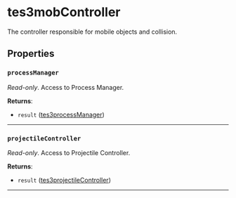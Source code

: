 # tes3mobController

The controller responsible for mobile objects and collision.

## Properties

### `processManager`

*Read-only*. Access to Process Manager.

**Returns**:

* `result` ([tes3processManager](../../types/tes3processManager))

***

### `projectileController`

*Read-only*. Access to Projectile Controller.

**Returns**:

* `result` ([tes3projectileController](../../types/tes3projectileController))

***

